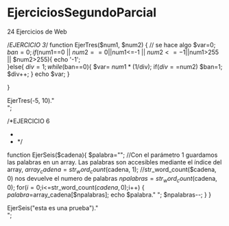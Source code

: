 EjerciciosSegundoParcial
========================

24 Ejercicios de Web

/*EJERCICIO 3*/
function EjerTres($num1, $num2) {
    // se hace algo
    $var=0;
    $ban=0;
    if($num1==0 || $num2==0 ||$num1<=-1 || $num2<=-1 ||$num1>255 || $num2>255){
        echo '-1';   
    }else{
        $div=1;
        while($ban==0){ 
            $var= $num1*(1/$div);
            if($div==$num2)
                $ban=1;
            $div++;
        }
        echo $var;
    }
    
}

EjerTres(-5, 10)."<br>";

/*EJERCICIO 6

 * 
 *  */

function EjerSeis($cadena){
    $palabra="";
    //Con el parámetro 1 guardamos las palabras en un array. Las palabras son accesibles mediante el índice del array, 
    $array_cadena = str_word_count($cadena, 1);
    //str_word_count($cadena, 0) nos devuelve el numero de palabras
    $npalabras=str_word_count($cadena, 0);
    for($i=0;$i<=str_word_count($cadena, 0);$i++)
    {
        $palabra=$array_cadena[$npalabras];
        echo $palabra." ";
        $npalabras--;
    }
}    

EjerSeis("esta es una prueba")."<br>";
